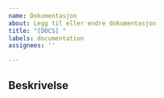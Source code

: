 ```yaml
---
name: Dokumentasjon
about: Legg til eller endre dokumentasjon
title: "[DOCS] "
labels: documentation
assignees: ''

---
```


## Beskrivelse
